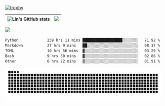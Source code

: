 [![trophy](https://github-profile-trophy.vercel.app/?username=ocss884&column=7)](https://github.com/ocss884)

| ![Lin's GitHub stats](https://github-readme-stats.vercel.app/api?username=ocss884&show_icons=true&hide_border=True&count_private=true) | ![](https://github-readme-streak-stats.herokuapp.com?user=ocss884&hide_border=true&date_format=M%20j%5B%2C%20Y%5D&ring=7EDDCF&fire=7EDDCF") |
| ------------------------------------------------------------ | ------------------------------------------------------------ |

![](https://komarev.com/ghpvc/?username=ocss884&color=brightgreen)

<!--START_SECTION:waka-->

```txt
Python             239 hrs 11 mins ██████████████████░░░░░░░   71.92 %
Markdown           27 hrs 9 mins   ██░░░░░░░░░░░░░░░░░░░░░░░   08.17 %
TOML               10 hrs 56 mins  ▓░░░░░░░░░░░░░░░░░░░░░░░░   03.29 %
Bash               9 hrs 30 mins   ▓░░░░░░░░░░░░░░░░░░░░░░░░   02.86 %
Other              6 hrs 22 mins   ▒░░░░░░░░░░░░░░░░░░░░░░░░   01.91 %
```

<!--END_SECTION:waka-->

<p align="center">
   <img src="https://github.com/ocss884/ocss884/blob/output/github-snake.svg" alt="snake">
</p>
